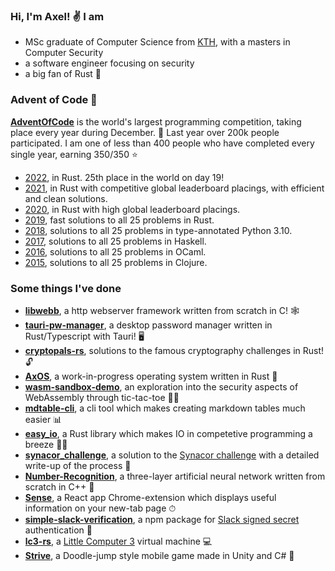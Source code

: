 ### Hi, I'm Axel! ✌️ I am
- MSc graduate of Computer Science from [KTH](https://www.kth.se/en), with a masters in Computer Security
- a software engineer focusing on security
- a big fan of Rust 🦀

### Advent of Code 🎄
[**AdventOfCode**](https://adventofcode.com/) is the world's largest programming competition, taking place every year during December. 🎄 Last year over 200k people participated. I am one of less than 400 people who have completed every single year, earning 350/350 :star:
- [2022](https://github.com/AxlLind/AdventOfCode2021), in Rust. 25th place in the world on day 19!
- [2021](https://github.com/AxlLind/AdventOfCode2021), in Rust with competitive global leaderboard placings, with efficient and clean solutions.
- [2020](https://github.com/AxlLind/AdventOfCode2020), in Rust with high global leaderboard placings.
- [2019](https://github.com/AxlLind/AdventOfCode2019), fast solutions to all 25 problems in Rust.
- [2018](https://github.com/AxlLind/AdventOfCode2018), solutions to all 25 problems in type-annotated Python 3.10.
- [2017](https://github.com/AxlLind/AdventOfCode2017), solutions to all 25 problems in Haskell.
- [2016](https://github.com/AxlLind/AdventOfCode2016), solutions to all 25 problems in OCaml.
- [2015](https://github.com/AxlLind/AdventOfCode2015), solutions to all 25 problems in Clojure.

### Some things I've done
- [**libwebb**](https://github.com/AxlLind/libwebb), a http webserver framework written from scratch in C! 🕸️
- [**tauri-pw-manager**](https://github.com/AxlLind/tauri-pw-manager), a desktop password manager written in Rust/Typescript with Tauri! 🖥️
- [**cryptopals-rs**](https://github.com/AxlLind/cryptopals-rs), solutions to the famous cryptography challenges in Rust! 🔓
- [**AxOS**](https://github.com/AxlLind/AxOS), a work-in-progress operating system written in Rust 🦀
- [**wasm-sandbox-demo**](https://github.com/AxlLind/wasm-sandbox-demo), an exploration into the security aspects of WebAssembly through tic-tac-toe 🕵️‍♀️
- [**mdtable-cli**](https://github.com/AxlLind/mdtable-cli), a cli tool which makes creating markdown tables much easier 📊
- [**easy_io**](https://github.com/AxlLind/easy_io), a Rust library which makes IO in competetive programming a breeze 🏃‍♀️
- [**synacor_challenge**](https://github.com/AxlLind/synacor_challenge), a solution to the [Synacor challenge](https://challenge.synacor.com/) with a detailed write-up of the process 🍻
- [**Number-Recognition**](https://github.com/AxlLind/Number-Recognition), a three-layer artificial neural network written from scratch in C++ 🤖
- [**Sense**](https://github.com/AxlLind/Sense), a React app Chrome-extension which displays useful information on your new-tab page ⏱
- [**simple-slack-verification**](https://github.com/AxlLind/simple-slack-verification), a npm package for [Slack signed secret](https://api.slack.com/authentication/verifying-requests-from-slack) authentication 🔐
- [**lc3-rs**](https://github.com/AxlLind/lc3-rs), a [Little Computer 3](https://en.wikipedia.org/wiki/Little_Computer_3) virtual machine 💻
- [**Strive**](https://github.com/AxlLind/Strive), a Doodle-jump style mobile game made in Unity and C# 📱
